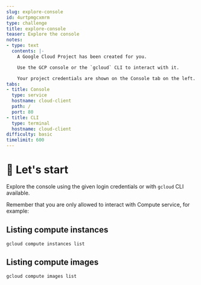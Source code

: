 ```yaml
---
slug: explore-console
id: 4urtpmgcxmrm
type: challenge
title: explore-console
teaser: Explore the console
notes:
- type: text
  contents: |-
    A Google Cloud Project has been created for you.

    Use the GCP console or the `gcloud` CLI to interact with it.

    Your project credentials are shown on the Console tab on the left.
tabs:
- title: Console
  type: service
  hostname: cloud-client
  path: /
  port: 80
- title: CLI
  type: terminal
  hostname: cloud-client
difficulty: basic
timelimit: 600
---
```


🤖 Let's start
==============

Explore the console using the given login credentials or with `gcloud` CLI available.

Remember that you are only allowed to interact with Compute service, for example:

## Listing compute instances

```
gcloud compute instances list
```

## Listing compute images
```
gcloud compute images list
```